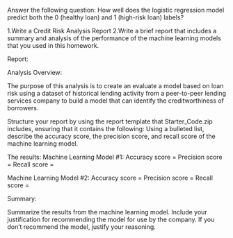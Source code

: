 



Answer the following question: How well does the logistic regression model predict both the 0 (healthy loan) and 1 (high-risk loan) labels?

1.Write a Credit Risk Analysis Report
2.Write a brief report that includes a summary and analysis of the performance of the machine learning models that you used in this homework. 

Report: 

Analysis Overview:

The purpose of this analysis is to create an evaluate a model based on loan risk using a dataset of historical lending activity from a peer-to-peer lending services company to build a model that can identify the creditworthiness of borrowers.


Structure your report by using the report template that Starter_Code.zip includes, ensuring that it contains the following:
Using a bulleted list, describe the accuracy score, the precision score, and recall score of the machine learning model.

The results: 
Machine Learning Model #1:
Accuracy score = 
Precision score = 
Recall score =

Machine Learning Model #2:
Accuracy score =
Precision score =
Recall score =

Summary: 

Summarize the results from the machine learning model. Include your justification for recommending the model for use by the company. If you don’t recommend the model, justify your reasoning.

